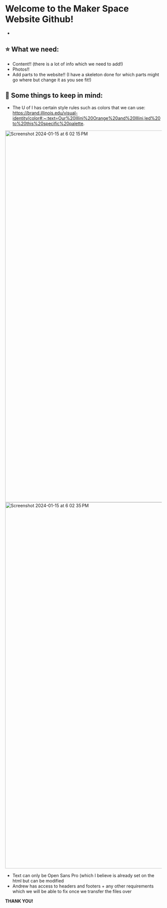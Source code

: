 # Welcome to the Maker Space Website Github!
-
⭐ What we need:
--
- Content!! (there is a lot of info which we need to add!)
- Photos!!
- Add parts to the website!! (I have a skeleton done for which parts might go where but change it as you see fit!)

💭 Some things to keep in mind:
--
- The U of I has certain style rules such as colors that we can use: https://brand.illinois.edu/visual-identity/color#:~:text=Our%20Illini%20Orange%20and%20Illini,led%20to%20this%20specific%20palette. 
<img width="1193" alt="Screenshot 2024-01-15 at 6 02 15 PM" src="https://github.com/necode2/Makerspace-website/assets/130238177/63aba528-5375-4064-92cf-b346ed231701">
<img width="1175" alt="Screenshot 2024-01-15 at 6 02 35 PM" src="https://github.com/necode2/Makerspace-website/assets/130238177/64901a1c-5293-41b3-9ab4-c7356b4455b6">

- Text can only be Open Sans Pro (which I believe is already set on the html but can be modified
- Andrew has access to headers and footers + any other requirements which we will be able to fix once we transfer the files over

**THANK YOU!**

